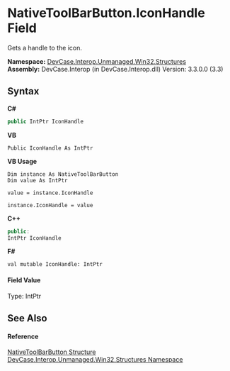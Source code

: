 # NativeToolBarButton.IconHandle Field
 

Gets a handle to the icon.

**Namespace:**&nbsp;<a href="N_DevCase_Interop_Unmanaged_Win32_Structures">DevCase.Interop.Unmanaged.Win32.Structures</a><br />**Assembly:**&nbsp;DevCase.Interop (in DevCase.Interop.dll) Version: 3.3.0.0 (3.3)

## Syntax

**C#**<br />
``` C#
public IntPtr IconHandle
```

**VB**<br />
``` VB
Public IconHandle As IntPtr
```

**VB Usage**<br />
``` VB Usage
Dim instance As NativeToolBarButton
Dim value As IntPtr

value = instance.IconHandle

instance.IconHandle = value
```

**C++**<br />
``` C++
public:
IntPtr IconHandle
```

**F#**<br />
``` F#
val mutable IconHandle: IntPtr
```


#### Field Value
Type: IntPtr

## See Also


#### Reference
<a href="T_DevCase_Interop_Unmanaged_Win32_Structures_NativeToolBarButton">NativeToolBarButton Structure</a><br /><a href="N_DevCase_Interop_Unmanaged_Win32_Structures">DevCase.Interop.Unmanaged.Win32.Structures Namespace</a><br />